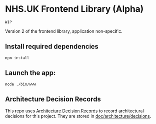 # NHS.UK Frontend Library (Alpha)
`WIP`

Version 2 of the frontend library, application non-specific.

## Install required dependencies

`npm install`

## Launch the app:

`node ./bin/www`

## Architecture Decision Records

This repo uses
[Architecture Decision Records](http://thinkrelevance.com/blog/2011/11/15/documenting-architecture-decisions)
to record architectural decisions for this project.
They are stored in [doc/architecture/decisions](doc/architecture/decisions).
